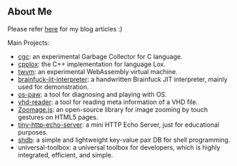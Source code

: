 ## About Me

Please refer [here](https://yhspy.com/) for my blog articles :)

Main Projects:

* [cgc](https://github.com/Becavalier/cgc): an experimental Garbage Collector for C language.
* [cpplox](https://github.com/Becavalier/cpplox): the C++ implementation for language Lox.
* [twvm](https://github.com/Becavalier/twvm): an experimental WebAssembly virtual machine.
* [brainfuck-jit-interpreter](https://github.com/Becavalier/brainfuck-jit-interpreter): a handwritten Brainfuck JIT interpreter, mainly used for demonstration.
* [os-paw](https://github.com/Becavalier/os-paw): a tool for diagnosing and playing with OS.
* [vhd-reader](https://github.com/Becavalier/vhd-reader): a tool for reading meta information of a VHD file.
* [Zoomage.js](https://github.com/Becavalier/Zoomage.js): an open-source library for image zooming by touch gestures on HTML5 pages.
* [tiny-http-echo-server](https://github.com/Becavalier/tiny-http-echo-server): a mini HTTP Echo Server, just for educational purposes.
* [shdb](https://github.com/Becavalier/shdb): a simple and lightweight key-value pair DB for shell programming.
* universal-toolbox: a universal toolbox for developers, which is highly integrated, efficient, and simple.


